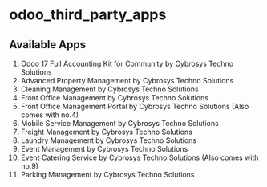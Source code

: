 # odoo_third_party_apps

## Available Apps
1. Odoo 17 Full Accounting Kit for Community by Cybrosys Techno Solutions
2. Advanced Property Management by Cybrosys Techno Solutions
3. Cleaning Management by Cybrosys Techno Solutions
4. Front Office Management by Cybrosys Techno Solutions
5. Front Office Management Portal by Cybrosys Techno Solutions (Also comes with no.4)
6. Mobile Service Management by Cybrosys Techno Solutions
7. Freight Management by Cybrosys Techno Solutions
8. Laundry Management by Cybrosys Techno Solutions
9. Event Management by Cybrosys Techno Solutions
10. Event Catering Service by Cybrosys Techno Solutions (Also comes with no.9)
11. Parking Management by Cybrosys Techno Solutions
